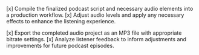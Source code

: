 [x] Compile the finalized podcast script and necessary audio elements into a production workflow.
[x] Adjust audio levels and apply any necessary effects to enhance the listening experience.


[x] Export the completed audio project as an MP3 file with appropriate bitrate settings.
[x] Analyze listener feedback to inform adjustments and improvements for future podcast episodes.